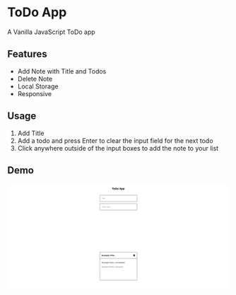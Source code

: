 # ToDo App
A Vanilla JavaScript ToDo app

## Features
- Add Note with Title and Todos
- Delete Note
- Local Storage
- Responsive

## Usage

1. Add Title
2. Add a todo and press Enter to clear the input field for the next todo
3. Click anywhere outside of the input boxes to add the note to your list

## Demo

![Todo App Demo](assets/gif/todoapp-example.gif)